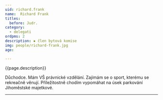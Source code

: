 ```yaml
---
uid: richard.frank
name:  Richard Frank
titles:
  before: Judr.
category:
  - delegati
ordpms: 2  
description: ▪ člen bytová komise
img: people/richard-frank.jpg
age: 

---
```

{{page.description}}

Důchodce. Mám VŠ právnické vzdělání. Zajímám se o sport, kterému se rekreačně věnují. 
Příležitostně chodím vypomáhat na úsek parkování Jihoměstské majetkové.

---
